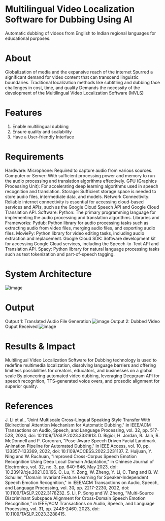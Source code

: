 # Multilingual Video Localization Software for Dubbing Using AI
Automatic dubbing of videos from English to Indian regional languages for educational purposes.
# About
Globalization of media and the expansive reach of the internet
Spurred a significant demand for video content that can transcend linguistic boundaries.
Traditional localization methods like subtitling and dubbing face challenges in cost, time, and quality
Demands the necessity of the development of the Multilingual Video Localization Software (MVLS)
# Features
1. Enable multilingual dubbing
2. Ensure quality and scalability
3. Have a User-friendly Interface
# Requirements
Hardware:
Microphone: Required to capture audio from various sources. 
Computer or Server: With sufficient processing power and memory to run the audio processing and translation algorithms effectively.
GPU (Graphics Processing Unit): For accelerating deep learning algorithms used in speech recognition and translation.
Storage: Sufficient storage space is needed to store audio files, intermediate data, and models.
Network Connectivity: Reliable internet connectivity is essential for accessing cloud-based services and APIs, such as the Google Cloud Speech API and Google Cloud Translation API.
Software:
Python: The primary programming language for implementing the audio processing and translation algorithms.
Libraries and Frameworks:
Pydub: Python library for audio processing tasks such as extracting audio from video files, merging audio files, and exporting audio files.
MoviePy: Python library for video editing tasks, including audio extraction and replacement.
Google Cloud SDK: Software development kit for accessing Google Cloud services, including the Speech-to-Text API and Translation API.
Spacy: Python library for natural language processing tasks such as text tokenization and part-of-speech tagging.
# System Architecture
![image](https://github.com/Meenadshi/multilingual-video-localization-using-ai/assets/88670187/75cc8ee3-d79e-42ce-a03d-97a165c191d3)
# Output
Output 1: Translated Audio File Generation
![image](https://github.com/Meenadshi/multilingual-video-localization-using-ai/assets/88670187/c8c7fb0a-bfec-4ef4-a34c-28b4cb6a3f26)
Output 2: Dubbed Video Ouput Received
![image](https://github.com/Meenadshi/multilingual-video-localization-using-ai/assets/88670187/86c18670-27c1-4ee6-b26f-3ff8d9f017e6)
# Results & Impact
Multilingual Video Localization Software for Dubbing technology is used to redefine multimedia localization, dissolving language barriers and offering limitless possibilities for creators, educators, and businesses on a global scale
By pioneering automated video dubbing, leveraging Deepgram API for speech recognition, TTS-generated voice overs, and prosodic alignment for superior quality. 
# References
J. Li et al., "Joint Multiscale Cross-Lingual Speaking Style Transfer With Bidirectional Attention Mechanism for Automatic Dubbing," in IEEE/ACM Transactions on Audio, Speech, and Language Processing, vol. 32, pp. 517-528, 2024, doi: 10.1109/TASLP.2023.3331813.
D. Bigioi, H. Jordan, R. Jain, R. McDonnell and P. Corcoran, "Pose-Aware Speech Driven Facial Landmark Animation Pipeline for Automated Dubbing," in IEEE Access, vol. 10, pp. 133357-133369, 2022, doi: 10.1109/ACCESS.2022.3231137. 
Z. Huijuan, Y. Ning and W. Ruchuan, "Improved Cross-Corpus Speech Emotion Recognition Using Deep Local Domain Adaptation," in Chinese Journal of Electronics, vol. 32, no. 3, pp. 640-646, May 2023, doi: 10.23919/cje.2021.00.196.
C. Lu, Y. Zong, W. Zheng, Y. Li, C. Tang and B. W. Schuller, "Domain Invariant Feature Learning for Speaker-Independent Speech Emotion Recognition," in IEEE/ACM Transactions on Audio, Speech, and Language Processing, vol. 30, pp. 2217-2230, 2022, doi: 10.1109/TASLP.2022.3178232.
S. Li, P. Song and W. Zheng, "Multi-Source Discriminant Subspace Alignment for Cross-Domain Speech Emotion Recognition," in IEEE/ACM Transactions on Audio, Speech, and Language Processing, vol. 31, pp. 2448-2460, 2023, doi: 10.1109/TASLP.2023.3288415. 
